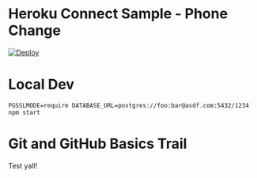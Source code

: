 # Heroku Connect Sample - Phone Change

[![Deploy](https://www.herokucdn.com/deploy/button.png)](https://heroku.com/deploy?template=https://github.com/jamesward/heroku-connect-phone-change)

# Local Dev

    PGSSLMODE=require DATABASE_URL=postgres://foo:bar@asdf.com:5432/1234 npm start

# Git and GitHub Basics Trail
Test yall!